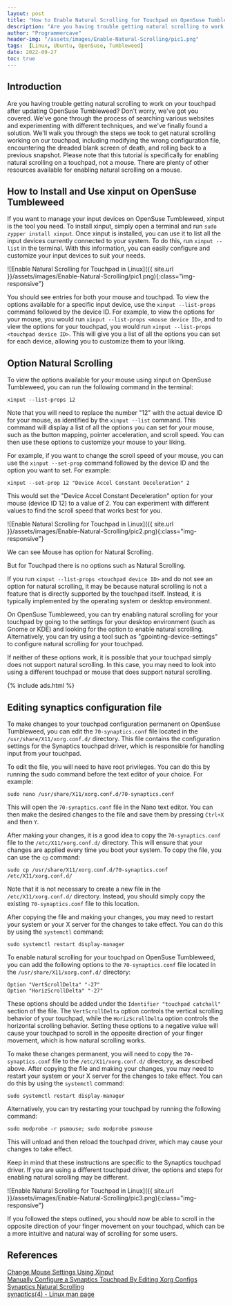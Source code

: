 ```yaml
---
layout: post
title: "How to Enable Natural Scrolling for Touchpad on OpenSuse Tumbleweed"
description: "Are you having trouble getting natural scrolling to work on your touchpad after updating OpenSuse Tumbleweed? Don't worry, we've got you covered. We've gone through the process of searching various websites and experimenting with different techniques, and we've finally found a solution. We'll walk you through the steps we took to get natural scrolling working on our touchpad, including modifying the wrong configuration file, encountering the dreaded blank screen of death, and rolling back to a previous snapshot. Please note that this tutorial is specifically for enabling natural scrolling on a touchpad, not a mouse. There are plenty of other resources available for enabling natural scrolling on a mouse."
author: "Programmercave"
header-img: "/assets/images/Enable-Natural-Scrolling/pic1.png"
tags:  [Linux, Ubuntu, OpenSuse, Tumbleweed]
date: 2022-09-27
toc: true
---
```


## Introduction

Are you having trouble getting natural scrolling to work on your touchpad after updating OpenSuse Tumbleweed? Don't worry, we've got you covered. We've gone through the process of searching various websites and experimenting with different techniques, and we've finally found a solution. We'll walk you through the steps we took to get natural scrolling working on our touchpad, including modifying the wrong configuration file, encountering the dreaded blank screen of death, and rolling back to a previous snapshot. Please note that this tutorial is specifically for enabling natural scrolling on a touchpad, not a mouse. There are plenty of other resources available for enabling natural scrolling on a mouse.

<h2>How to Install and Use xinput on OpenSuse Tumbleweed </h2>

If you want to manage your input devices on OpenSuse Tumbleweed, xinput is the tool you need. To install xinput, simply open a terminal and run `sudo zypper install xinput`. Once xinput is installed, you can use it to list all the input devices currently connected to your system. To do this, run `xinput --list` in the terminal. With this information, you can easily configure and customize your input devices to suit your needs.

![Enable Natural Scrolling for Touchpad in Linux]({{ site.url }}/assets/images/Enable-Natural-Scrolling/pic1.png){:class="img-responsive"}

You should see entries for both your mouse and touchpad. To view the options available for a specific input device, use the `xinput --list-props` command followed by the device ID. For example, to view the options for your mouse, you would run `xinput --list-props <mouse device ID>`, and to view the options for your touchpad, you would run `xinput --list-props <touchpad device ID>`. This will give you a list of all the options you can set for each device, allowing you to customize them to your liking.

<h2>Option Natural Scrolling </h2>

To view the options available for your mouse using xinput on OpenSuse Tumbleweed, you can run the following command in the terminal:

`xinput --list-props 12`

Note that you will need to replace the number "12" with the actual device ID for your mouse, as identified by the `xinput --list` command. This command will display a list of all the options you can set for your mouse, such as the button mapping, pointer acceleration, and scroll speed. You can then use these options to customize your mouse to your liking.

For example, if you want to change the scroll speed of your mouse, you can use the `xinput --set-prop` command followed by the device ID and the option you want to set. For example:

`xinput --set-prop 12 "Device Accel Constant Deceleration" 2`

This would set the "Device Accel Constant Deceleration" option for your mouse (device ID 12) to a value of 2. You can experiment with different values to find the scroll speed that works best for you.

![Enable Natural Scrolling for Touchpad in Linux]({{ site.url }}/assets/images/Enable-Natural-Scrolling/pic2.png){:class="img-responsive"}

We can see Mouse has option for Natural Scrolling.

But for Touchpad there is no options such as Natural Scrolling.

If you run `xinput --list-props <touchpad device ID>` and do not see an option for natural scrolling, it may be because natural scrolling is not a feature that is directly supported by the touchpad itself. Instead, it is typically implemented by the operating system or desktop environment.

On OpenSuse Tumbleweed, you can try enabling natural scrolling for your touchpad by going to the settings for your desktop environment (such as Gnome or KDE) and looking for the option to enable natural scrolling. Alternatively, you can try using a tool such as "gpointing-device-settings" to configure natural scrolling for your touchpad.

If neither of these options work, it is possible that your touchpad simply does not support natural scrolling. In this case, you may need to look into using a different touchpad or mouse that does support natural scrolling.

{% include ads.html %}<br/>

<h2>Editing synaptics configuration file </h2>

To make changes to your touchpad configuration permanent on OpenSuse Tumbleweed, you can edit the `70-synaptics.conf` file located in the `/usr/share/X11/xorg.conf.d/` directory. This file contains the configuration settings for the Synaptics touchpad driver, which is responsible for handling input from your touchpad.

To edit the file, you will need to have root privileges. You can do this by running the sudo command before the text editor of your choice. For example:

`sudo nano /usr/share/X11/xorg.conf.d/70-synaptics.conf`

This will open the `70-synaptics.conf` file in the Nano text editor. You can then make the desired changes to the file and save them by pressing `Ctrl+X` and then `Y`.

After making your changes, it is a good idea to copy the `70-synaptics.conf` file to the `/etc/X11/xorg.conf.d/` directory. This will ensure that your changes are applied every time you boot your system. To copy the file, you can use the `cp` command:

`sudo cp /usr/share/X11/xorg.conf.d/70-synaptics.conf /etc/X11/xorg.conf.d/`

Note that it is not necessary to create a new file in the `/etc/X11/xorg.conf.d/` directory. Instead, you should simply copy the existing `70-synaptics.conf` file to this location.

After copying the file and making your changes, you may need to restart your system or your X server for the changes to take effect. You can do this by using the `systemctl` command:

`sudo systemctl restart display-manager`

To enable natural scrolling for your touchpad on OpenSuse Tumbleweed, you can add the following options to the `70-synaptics.conf` file located in the `/usr/share/X11/xorg.conf.d/` directory:

```
Option "VertScrollDelta" "-27"
Option "HorizScrollDelta" "-27"
```

These options should be added under the `Identifier "touchpad catchall"` section of the file. The `VertScrollDelta` option controls the vertical scrolling behavior of your touchpad, while the `HorizScrollDelta` option controls the horizontal scrolling behavior. Setting these options to a negative value will cause your touchpad to scroll in the opposite direction of your finger movement, which is how natural scrolling works.

To make these changes permanent, you will need to copy the `70-synaptics.conf` file to the `/etc/X11/xorg.conf.d/` directory, as described above. After copying the file and making your changes, you may need to restart your system or your X server for the changes to take effect. You can do this by using the `systemctl` command:

`sudo systemctl restart display-manager`

Alternatively, you can try restarting your touchpad by running the following command:

`sudo modprobe -r psmouse; sudo modprobe psmouse`

This will unload and then reload the touchpad driver, which may cause your changes to take effect.

Keep in mind that these instructions are specific to the Synaptics touchpad driver. If you are using a different touchpad driver, the options and steps for enabling natural scrolling may be different.

![Enable Natural Scrolling for Touchpad in Linux]({{ site.url }}/assets/images/Enable-Natural-Scrolling/pic3.png){:class="img-responsive"}

 If you followed the steps outlined, you should now be able to scroll in the opposite direction of your finger movement on your touchpad, which can be a more intuitive and natural way of scrolling for some users.

<h2>References </h2>

[Change Mouse Settings Using Xinput](https://linuxhint.com/change_mouse_touchpad_settings_xinput_linux/) <br>
[Manually Configure a Synaptics Touchpad By Editing Xorg Configs](https://www.linkedin.com/pulse/manually-configure-synaptics-touchpad-editing-xorg-configs-basel-korj/) <br>
[Synaptics Natural Scrolling](https://bbs.archlinux.org/viewtopic.php?id=266547) <br>
[synaptics(4) - Linux man page](https://linux.die.net/man/4/synaptics) <br>
